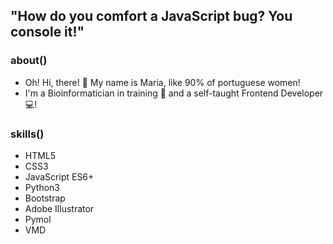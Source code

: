 ## "How do you comfort a JavaScript bug? You console it!"

### **about()**
- Oh! Hi, there! 👋 My name is Maria, like 90% of portuguese women!
- I'm a Bioinformatician in training 🧬 and a self-taught Frontend Developer 💻!

### **skills()**
- HTML5
- CSS3
- JavaScript ES6+
- Python3
- Bootstrap
- Adobe Illustrator
- Pymol
- VMD

<!--
- 👀 I’m interested in 
- 💞️ I’m looking to collaborate on ...
- 📫 How to reach me ...

Frontend Development  | Bioinformatics
------------- | -------------
HTML5  | Python3
CSS3  | Pymol
JavaScript ES6+ | VMD
Bootstrap | 
Adobe Illustrator
-->
